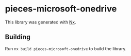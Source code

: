 # pieces-microsoft-onedrive

This library was generated with [Nx](https://nx.dev).

## Building

Run `nx build pieces-microsoft-onedrive` to build the library.
